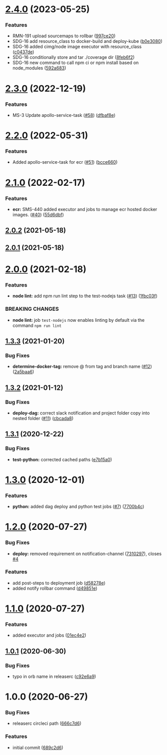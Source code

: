 # [2.4.0](https://github.com/GoodwayGroup/circleci-orb/compare/v2.3.0...v2.4.0) (2023-05-25)


### Features

* RMN-191 upload sourcemaps to rollbar ([997ce20](https://github.com/GoodwayGroup/circleci-orb/commit/997ce2035706a87172dbbcbbd234f5afe143d1bf))
* SDG-16 add resource_class to docker-build and deploy-kube ([b0e3080](https://github.com/GoodwayGroup/circleci-orb/commit/b0e30809914f9ad41049cbaf78ae375aab95459b))
* SDG-16 added cimg/node image executor with resource_class ([c0437de](https://github.com/GoodwayGroup/circleci-orb/commit/c0437de3611d6ca2ea2f53318030806dbb8c94f3))
* SDG-16 conditionally store and tar ./coverage dir ([8feb6f2](https://github.com/GoodwayGroup/circleci-orb/commit/8feb6f252ed9228a2687b5b28ac76304fc956101))
* SDG-16 new command to call npm ci or npm install based on node_modules ([592a683](https://github.com/GoodwayGroup/circleci-orb/commit/592a6838406e34ccc82b54a6e7cba02a2be0c76d))

# [2.3.0](https://github.com/GoodwayGroup/circleci-orb/compare/v2.2.0...v2.3.0) (2022-12-19)


### Features

* MS-3 Update apollo-service-task ([#58](https://github.com/GoodwayGroup/circleci-orb/issues/58)) ([dfbaf8e](https://github.com/GoodwayGroup/circleci-orb/commit/dfbaf8e9a2b92ff62e21ec793b29de02b5a69f2e))

# [2.2.0](https://github.com/GoodwayGroup/circleci-orb/compare/v2.1.0...v2.2.0) (2022-05-31)


### Features

* Added apollo-service-task for ecr ([#51](https://github.com/GoodwayGroup/circleci-orb/issues/51)) ([bcce660](https://github.com/GoodwayGroup/circleci-orb/commit/bcce66082996773d8f3505b917e65248083969e0))

# [2.1.0](https://github.com/GoodwayGroup/circleci-orb/compare/v2.0.2...v2.1.0) (2022-02-17)


### Features

* **ecr:** SMS-440 added executor and jobs to manage ecr hosted docker images. ([#40](https://github.com/GoodwayGroup/circleci-orb/issues/40)) ([55d6dbf](https://github.com/GoodwayGroup/circleci-orb/commit/55d6dbfb0c7038654c43910a8a337bfd1107df89))

## [2.0.2](https://github.com/GoodwayGroup/circleci-orb/compare/v2.0.1...v2.0.2) (2021-05-18)

## [2.0.1](https://github.com/GoodwayGroup/circleci-orb/compare/v2.0.0...v2.0.1) (2021-05-18)

# [2.0.0](https://github.com/GoodwayGroup/circleci-orb/compare/v1.3.3...v2.0.0) (2021-02-18)


### Features

* **node lint:** add npm run lint step to the test-nodejs task ([#13](https://github.com/GoodwayGroup/circleci-orb/issues/13)) ([1fbc03f](https://github.com/GoodwayGroup/circleci-orb/commit/1fbc03f4f12960f7e4c15a4b7416006702d998f3))


### BREAKING CHANGES

* **node lint:** job `test-nodejs` now enables linting by default via the command `npm run lint`

## [1.3.3](https://github.com/GoodwayGroup/circleci-orb/compare/v1.3.2...v1.3.3) (2021-01-20)


### Bug Fixes

* **determine-docker-tag:** remove @ from tag and branch name ([#12](https://github.com/GoodwayGroup/circleci-orb/issues/12)) ([2a5baa6](https://github.com/GoodwayGroup/circleci-orb/commit/2a5baa6716cc0bd1af98136c30b8898870dbda26))

## [1.3.2](https://github.com/GoodwayGroup/circleci-orb/compare/v1.3.1...v1.3.2) (2021-01-12)


### Bug Fixes

* **deploy-dag:** correct slack notification and project folder copy into nested folder ([#11](https://github.com/GoodwayGroup/circleci-orb/issues/11)) ([cbcada8](https://github.com/GoodwayGroup/circleci-orb/commit/cbcada8757d5b2c33b2ee09e7d95b80b878d1ac1))

## [1.3.1](https://github.com/GoodwayGroup/circleci-orb/compare/v1.3.0...v1.3.1) (2020-12-22)


### Bug Fixes

* **test-python:** corrected cached paths ([e7b15a0](https://github.com/GoodwayGroup/circleci-orb/commit/e7b15a09d063e3ec6a7f59245246954fcc89b574))

# [1.3.0](https://github.com/GoodwayGroup/circleci-orb/compare/v1.2.0...v1.3.0) (2020-12-01)


### Features

* **python:** added dag deploy and python test jobs ([#7](https://github.com/GoodwayGroup/circleci-orb/issues/7)) ([7700b4c](https://github.com/GoodwayGroup/circleci-orb/commit/7700b4c281f6fe2f074cb3a7020308b7016e0ba5))

# [1.2.0](https://github.com/GoodwayGroup/circleci-orb/compare/v1.1.0...v1.2.0) (2020-07-27)


### Bug Fixes

* **deploy:** removed requirement on notification-channel ([7310297](https://github.com/GoodwayGroup/circleci-orb/commit/731029783ed519b6ff5f3ff86a5cfeea3e583f71)), closes [#4](https://github.com/GoodwayGroup/circleci-orb/issues/4)


### Features

* add post-steps to deployment job ([d58278e](https://github.com/GoodwayGroup/circleci-orb/commit/d58278e66b7302946866aa074600504dbe63ec9b))
* added notify rollbar command ([d49851e](https://github.com/GoodwayGroup/circleci-orb/commit/d49851eaf16feb97d3d6b1ef450000884a57a4b1))

# [1.1.0](https://github.com/GoodwayGroup/circleci-orb/compare/v1.0.1...v1.1.0) (2020-07-27)


### Features

* added executor and jobs ([01ec4e2](https://github.com/GoodwayGroup/circleci-orb/commit/01ec4e214db86789da5477f08f9b0d8a5290c23f))

## [1.0.1](https://github.com/GoodwayGroup/circleci-orb/compare/v1.0.0...v1.0.1) (2020-06-30)


### Bug Fixes

* typo in orb name in releaserc ([c92e6a9](https://github.com/GoodwayGroup/circleci-orb/commit/c92e6a9d94d1ecec2dc89cfe2fd2af87c08f1daf))

# 1.0.0 (2020-06-27)


### Bug Fixes

* releaserc circleci path ([666c7d6](https://github.com/GoodwayGroup/circleci-orb/commit/666c7d682b80a45f95783328cec905480030e754))


### Features

* initial commit ([689c2d6](https://github.com/GoodwayGroup/circleci-orb/commit/689c2d6b0ff85f38eaa7bd0feafa7259528182fa))
